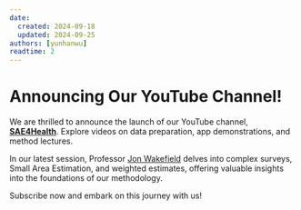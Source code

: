 ```yaml
---
date:
  created: 2024-09-18
  updated: 2024-09-25
authors: [yunhanwu]
readtime: 2
---
```


# Announcing Our YouTube Channel!

We are thrilled to announce the launch of our YouTube channel, <a href="https://www.youtube.com/@SAE4Health" target="_blank"><strong>SAE4Health</strong></a>. Explore videos on data preparation, app demonstrations, and method lectures.

In our latest session, Professor <a href="https://faculty.washington.edu/jonno/" target="_blank">Jon Wakefield</a> delves into complex surveys, Small Area Estimation, and weighted estimates, offering valuable insights into the foundations of our methodology.

Subscribe now and embark on this journey with us!